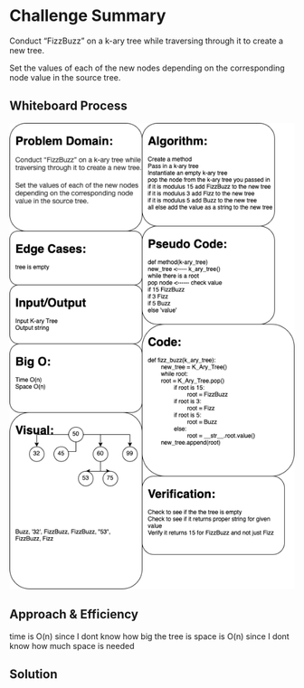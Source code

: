 # Challenge Summary
Conduct “FizzBuzz” on a k-ary tree while traversing through it to create a new tree.

Set the values of each of the new nodes depending on the corresponding node value in the source tree.

## Whiteboard Process
![challenge-fizzbuzz-whitboard](../img/tree-fizz-buzz.png)

## Approach & Efficiency
<!-- What approach did you take? Why? What is the Big O space/time for this approach? -->
time is O(n) since I dont know how big the tree is
space is O(n) since I dont know how much space is needed

## Solution
<!-- Show how to run your code, and examples of it in action -->
